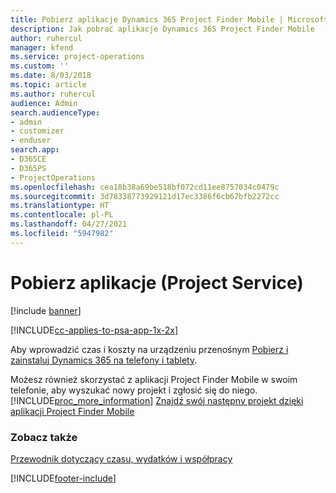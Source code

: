 ```yaml
---
title: Pobierz aplikacje Dynamics 365 Project Finder Mobile | MicrosoftDocs
description: Jak pobrać aplikacje Dynamics 365 Project Finder Mobile
author: ruhercul
manager: kfend
ms.service: project-operations
ms.custom: ''
ms.date: 8/03/2018
ms.topic: article
ms.author: ruhercul
audience: Admin
search.audienceType:
- admin
- customizer
- enduser
search.app:
- D365CE
- D365PS
- ProjectOperations
ms.openlocfilehash: cea18b38a69be518bf072cd11ee8757034c0479c
ms.sourcegitcommit: 3d78338773929121d17ec3386f6cb67bfb2272cc
ms.translationtype: HT
ms.contentlocale: pl-PL
ms.lasthandoff: 04/27/2021
ms.locfileid: "5947982"
---
```

# <a name="get-the-apps-project-service"></a>Pobierz aplikacje (Project Service)

[!include [banner](../includes/psa-now-project-operations.md)]

[!INCLUDE[cc-applies-to-psa-app-1x-2x](../includes/cc-applies-to-psa-app-1x-2x.md)]

Aby wprowadzić czas i koszty na urządzeniu przenośnym [Pobierz i zainstaluj Dynamics 365 na telefony i tablety](/dynamics365/mobile-app/dynamics-365-phones-tablets-users-guide).  
  
 Możesz również skorzystać z aplikacji Project Finder Mobile w swoim telefonie, aby wyszukać nowy projekt i zgłosić się do niego. [!INCLUDE[proc_more_information](../includes/proc-more-information.md)] [Znajdź swój następny projekt dzięki aplikacji Project Finder Mobile](../psa/find-next-project-finder-mobile-app.md) 
  
### <a name="see-also"></a>Zobacz także  
 [Przewodnik dotyczący czasu, wydatków i współpracy](../psa/time-expense-collaboration-guide.md)


[!INCLUDE[footer-include](../includes/footer-banner.md)]